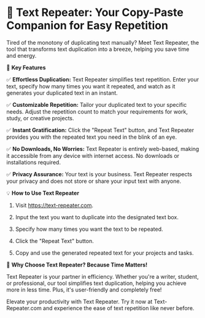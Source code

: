 # 🔄 **Text Repeater: Your Copy-Paste Companion for Easy Repetition**

Tired of the monotony of duplicating text manually? Meet Text Repeater, the tool that transforms text duplication into a breeze, helping you save time and energy.

🚀 **Key Features**

✅ **Effortless Duplication:** Text Repeater simplifies text repetition. Enter your text, specify how many times you want it repeated, and watch as it generates your duplicated text in an instant.

✅ **Customizable Repetition:** Tailor your duplicated text to your specific needs. Adjust the repetition count to match your requirements for work, study, or creative projects.

✅ **Instant Gratification:** Click the "Repeat Text" button, and Text Repeater provides you with the repeated text you need in the blink of an eye.

✅ **No Downloads, No Worries:** Text Repeater is entirely web-based, making it accessible from any device with internet access. No downloads or installations required.

✅ **Privacy Assurance:** Your text is your business. Text Repeater respects your privacy and does not store or share your input text with anyone.

💡 **How to Use Text Repeater**

1. Visit https://text-repeater.com.

2. Input the text you want to duplicate into the designated text box.

3. Specify how many times you want the text to be repeated.

4. Click the "Repeat Text" button.

5. Copy and use the generated repeated text for your projects and tasks.

🌟 **Why Choose Text Repeater? Because Time Matters!**

Text Repeater is your partner in efficiency. Whether you're a writer, student, or professional, our tool simplifies text duplication, helping you achieve more in less time. Plus, it's user-friendly and completely free!

Elevate your productivity with Text Repeater. Try it now at Text-Repeater.com and experience the ease of text repetition like never before.
